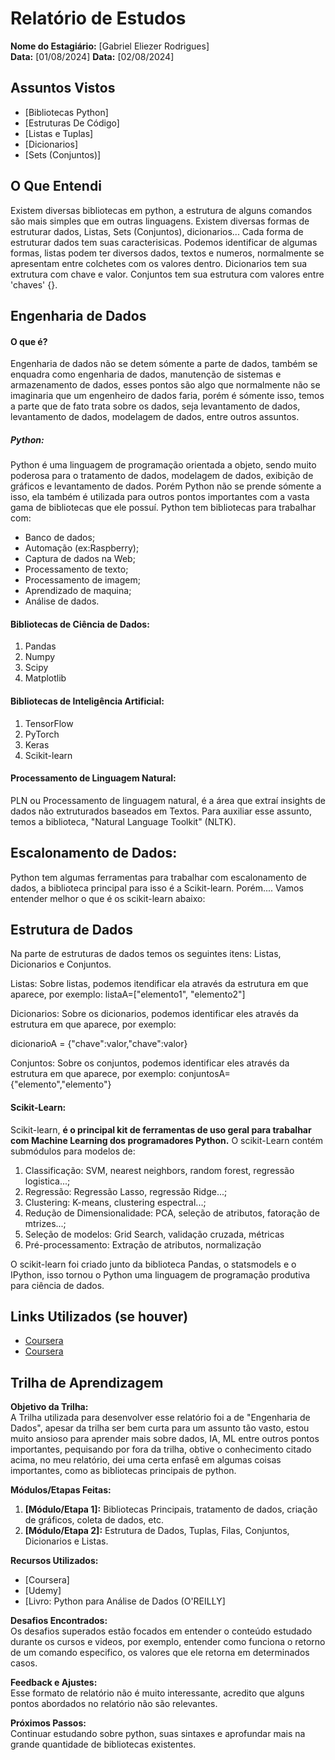# Relatório de Estudos

**Nome do Estagiário:** [Gabriel Eliezer Rodrigues]  
**Data:** [01/08/2024]
**Data:** [02/08/2024]

## Assuntos Vistos

- [Bibliotecas Python]
- [Estruturas De Código]
- [Listas e Tuplas]
- [Dicionarios]
- [Sets (Conjuntos)]

## O Que Entendi
Existem diversas bibliotecas em python, a estrutura de alguns comandos são mais simples que em outras linguagens. Existem diversas formas de estruturar dados, Listas, Sets (Conjuntos), dicionarios... Cada forma de estruturar dados tem suas caracterisicas. Podemos identificar de algumas formas, listas podem ter diversos dados, textos e numeros, normalmente se apresentam entre colchetes com os valores dentro. Dicionarios tem sua extrutura com chave e valor. Conjuntos tem sua estrutura com valores entre 'chaves' {}.

## Engenharia de Dados

#### O que é?

  Engenharia de dados não se detem sómente a parte de dados, também se enquadra como engenharia de dados, manutenção de sistemas e armazenamento de dados, esses pontos são algo que normalmente não se imaginaria que um engenheiro de dados faria, porém é sómente isso, temos a parte que de fato trata sobre os dados, seja levantamento de dados, levantamento de dados, modelagem de dados, entre outros assuntos.

 ##### Python:

  Python é uma linguagem de programação orientada a objeto, sendo muito poderosa para o tratamento de dados, modelagem de dados, exibição de gráficos e levantamento de dados. Porém Python não se prende sómente a isso, ela também é utilizada para outros pontos importantes com a vasta gama de bibliotecas que ele possuí. Python tem bibliotecas para trabalhar com:

  - Banco de dados;
  - Automação (ex:Raspberry);
  - Captura de dados na Web;
  - Processamento de texto;
  - Processamento de imagem;
  - Aprendizado de maquina;
  - Análise de dados.
 
  #### Bibliotecas de Ciência de Dados:

  1) Pandas
  2) Numpy
  3) Scipy
  4) Matplotlib
 
  #### Bibliotecas de Inteligência Artificial:

  1) TensorFlow
  2) PyTorch
  3) Keras
  4) Scikit-learn
 
  #### Processamento de Linguagem Natural:

  PLN ou Processamento de linguagem natural, é a área que extraí insights de dados não extruturados baseados em Textos. Para auxiliar esse assunto, temos a biblioteca, "Natural Language Toolkit" (NLTK).


## Escalonamento de Dados:

Python tem algumas ferramentas para trabalhar com escalonamento de dados, a biblioteca principal para isso é a Scikit-learn. Porém.... Vamos entender melhor o que é os scikit-learn abaixo:

## Estrutura de Dados

Na parte de estruturas de dados temos os seguintes itens: Listas, Dicionarios e Conjuntos.

Listas: Sobre listas, podemos itendificar ela através da estrutura em que aparece, por exemplo:
listaA=["elemento1", "elemento2"]

Dicionarios: Sobre os dicionarios, podemos identificar eles através da estrutura em que aparece, por exemplo:

dicionarioA = {"chave":valor,"chave":valor}

Conjuntos: Sobre os conjuntos, podemos identificar eles através da estrutura em que aparece, por exemplo:
conjuntosA={"elemento","elemento"}

#### Scikit-Learn:

Scikit-learn, **é o principal kit de ferramentas de uso geral para trabalhar com Machine Learning dos programadores Python.** O scikit-Learn contém submódulos para modelos de:

1) Classificação: SVM, nearest neighbors, random forest, regressão logistica...;
2) Regressão: Regressão Lasso, regressão Ridge...;
3) Clustering: K-means, clustering espectral...;
4) Redução de Dimensionalidade: PCA, seleção de atributos, fatoração de mtrizes...;
5) Seleção de modelos: Grid Search, validação cruzada, métricas
6) Pré-processamento: Extração de atributos, normalização

O scikit-learn foi criado junto da biblioteca Pandas, o statsmodels e o IPython, isso tornou o Python uma linguagem de programação produtiva para ciência de dados.


## Links Utilizados (se houver) 

- [Coursera](https://www.coursera.org/learn/python-for-applied-data-science-ai/home/welcome)
- [Coursera](https://author-ide.skills.network/render?token=eyJhbGciOiJIUzI1NiIsInR5cCI6IkpXVCJ9.eyJtZF9pbnN0cnVjdGlvbnNfdXJsIjoiaHR0cHM6Ly9jZi1jb3Vyc2VzLWRhdGEuczMudXMuY2xvdWQtb2JqZWN0LXN0b3JhZ2UuYXBwZG9tYWluLmNsb3VkL0lCTURldmVsb3BlclNraWxsc05ldHdvcmstUFkwMTAxRU4tU2tpbGxzTmV0d29yay9sYWJzL2hhbmRvdXRzL0NoZWF0X1NoZWV0X1dlZWstMi5tZCIsInRvb2xfdHlwZSI6Imluc3RydWN0aW9uYWwtbGFiIiwiYWRtaW4iOmZhbHNlLCJpYXQiOjE3MTE2Mzg1OTl9.4L5yEN_BpE8odg36ZiLmkRTf3clYER2hiGe0Bu74ljo)
  
## Trilha de Aprendizagem

**Objetivo da Trilha:**  
A Trilha utilizada para desenvolver esse relatório foi a de "Engenharia de Dados", apesar da trilha ser bem curta para um assunto tão vasto, estou muito ansioso para aprender mais sobre dados, IA, ML entre outros pontos importantes, pequisando por fora da trilha, obtive o conhecimento citado acima, no meu relatório, dei uma certa enfasê em algumas coisas importantes, como as bibliotecas principais de python.

**Módulos/Etapas Feitas:**  
1. **[Módulo/Etapa 1]:** Bibliotecas Principais, tratamento de dados, criação de gráficos, coleta de dados, etc.
2. **[Módulo/Etapa 2]:** Estrutura de Dados, Tuplas, Filas, Conjuntos, Dicionarios e Listas.

**Recursos Utilizados:**  
- [Coursera]
- [Udemy]
- [Livro: Python para Análise de Dados (O'REILLY]


**Desafios Encontrados:**  
Os desafios superados estão focados em entender o conteúdo estudado durante os cursos e videos, por exemplo, entender como funciona o retorno de um comando especifico, os valores que ele retorna em determinados casos.

**Feedback e Ajustes:**  
Esse formato de relatório não é muito interessante, acredito que alguns pontos abordados no relatório não são relevantes.

**Próximos Passos:**  
Continuar estudando sobre python, suas sintaxes e aprofundar mais na grande quantidade de bibliotecas existentes.
